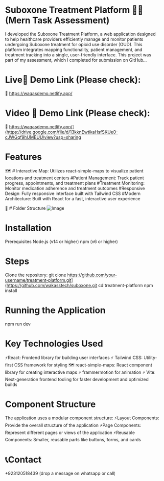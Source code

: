 
# Suboxone Treatment Platform 👨‍⚕️ (Mern Task Assessment)

I developed the Suboxone Treatment Platform, a web application designed to help healthcare providers efficiently manage and monitor patients undergoing Suboxone treatment for opioid use disorder (OUD). This platform integrates mapping functionality, patient management, and treatment tracking into a single, user-friendly interface. This project was part of my assessment, which I completed for submission on GitHub...

 # Live📌 Demo Link (Please check): 
 🔗 https://waqasdemo.netlify.app/
 # Video 📌 Demo Link (Please check): 
 🔗 https://waqasdemo.netlify.app/](https://drive.google.com/file/d/13kknEwtikaHsfSKUe0-cJWGqf9hUMEUU/view?usp=sharing


# Features

🗺️ # Interactive Map: 
Utilizes react-simple-maps to visualize patient locations and treatment centers
#Patient Management: 
Track patient progress, appointments, and treatment plans
#Treatment Monitoring: 
Monitor medication adherence and treatment outcomes
#Responsive Design: 
Fully responsive interface built with Tailwind CSS
#Modern Architecture:
Built with React for a fast, interactive user experience

📂 # Folder Structure
![Image](https://github.com/user-attachments/assets/e1b26225-aaf0-443d-94cd-911dd155ec84)

# Installation
Prerequisites
Node.js (v14 or higher)
npm (v6 or higher)

# Steps
Clone the repository:
git clone https://github.com/your-username/treatment-platform.git](https://github.com/wakasstech/suboxone.git
cd treatment-platform
npm install

# Running the Application
npm run dev

# Key Technologies Used

⚡React: Frontend library for building user interfaces
⚡ Tailwind CSS: Utility-first CSS framework for styling
🗺️ react-simple-maps: React component library for creating interactive maps
⚡ frammermotion for animation
⚡ Vite: Next-generation frontend tooling for faster development and optimized builds

 # Component Structure
  The application uses a modular component structure:
 ⚡Layout Components: 
Provide the overall structure of the application
 ⚡Page Components: 
Represent different pages or views of the application
 ⚡Reusable Components: 
Smaller, reusable parts like buttons, forms, and cards

# 📞Contact
+923120518439 (drop a message on whatsapp or call)
